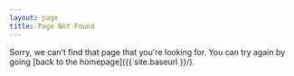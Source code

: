 ```yaml
---
layout: page
title: Page Not Found
---
```

Sorry, we can't find that page that you're looking for. You can try again by going [back to the homepage]({{ site.baseurl }}/).
